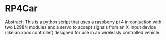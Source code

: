 # RP4Car
Abstract:
This is a python script that uses a raspberry pi 4 in conjuction with two L298N modules and a servo to accept signals from an X-Input device (like an xbox controller) designed for use in an wirelessly controlled vehicle. 



